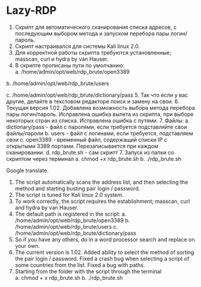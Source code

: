 # Lazy-RDP
1. Скрипт для автоматического сканирования списка адресов, с последующим выбором метода и запуском перебора пары логин/пароль.
2. Скрипт  настраивался для системы Kali linux 2.0. 
3. Для корректной работы скрипта требуются установленные; masscan, curl и hydra by van Hauser. 
4. В скрипте прописаны пути по умолчанию:                                                                                   
  а. /home/admin/opt/web/rdp_brute/open3389 

  b. /home/admin/opt/web/rdp_brute/users
  
  с. /home/admin/opt/web/rdp_brute/dictionary/pass 
5. Так что если у вас другие, делайте в текстовом редакторе поиск и замену на свои.
6. Текущая версия 1.02. Добавлена возможность выбора метода перебора пары логин/пароль. Исправлена ошибка вылета из скрипта, при выборе некоторых стран из списка. Исправлена ошибка с путями.
7. Файлы:
	a. dictionary/pass - файл с паролями, если требуется подставляйте свои файлы/пароли
	b. users - файл с логинами, если требуется, подставляем свои
	с. open3389 - временный файл, содержащий списки IP с открытыми 3389 портами. Перезаписывается при каждом сканировании.
	d. rdp_brute.sh - сам скрипт 
7. Запуск из папки со скриптом через терминал
  a. chmod +x rdp_brute.sh
  b. ./rdp_brute.sh

Google translate.
1. The script automatically scans the address list, and then selecting the method and starting busting pair login / password.
2. The script is tuned for Kali linux 2.0 system.
3. To work correctly, the script requires the establishment; masscan, curl and hydra by van Hauser.
4. The default path is registered in the script:
  a. /home/admin/opt/web/rdp_brute/open3389
  b. /home/admin/opt/web/rdp_brute/users
  c. /home/admin/opt/web/rdp_brute/dictionary/pass
5. So if you have any others, do in a word processor search and replace on your own.
6. The current version is 1.02. Added ability to select the method of sorting the pair login / password. Fixed a crash bug when selecting a script of some countries from the list. Fixed a bug with paths.
7. Starting from the folder with the script through the terminal  
  a. chmod + x rdp_brute.sh
  b. ./rdp_brute.sh
